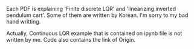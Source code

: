 Each PDF is explaining 'Finite discrete LQR' and 'linearizing inverted pendulum cart'. 
Some of them are written by Korean. I'm sorry to my bad hand writting.

Actually, Continuous LQR example that is contained on ipynb file is not written by me. Code also contains the link of Origin. 
